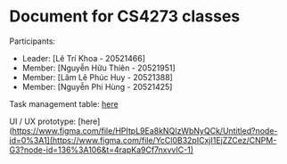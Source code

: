 # Document for CS4273 classes

Participants:

- Leader: [Lê Trí Khoa - 20521466]
- Member: [Nguyễn Hữu Thiên - 20521951]
- Member: [Lâm Lê Phúc Huy - 20521388]
- Member: [Nguyễn Phi Hùng - 20521425]


Task management table: [here](https://trello.com/b/N0dTGGkV) 

UI / UX prototype: [here](https://www.figma.com/file/HPItpL9Ea8kNQIzWbNyQCk/Untitled?node-id=0%3A1](https://www.figma.com/file/YcCl0B32pICxjI1EjZZCez/CNPM-G3?node-id=136%3A106&t=4rapKa9Cf7nxvvIC-1) 

